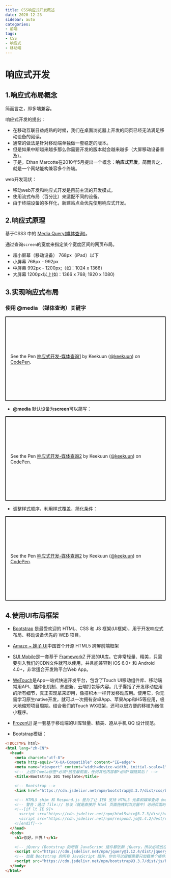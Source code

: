 ```yaml
---
title: CSS响应式开发概述
date: 2020-12-23
sidebar: auto
categories: 
- 前端
tags: 
- CSS
- 响应式
- 移动端
---
```


# 响应式开发
## 1.响应式布局概念
简而言之，即多端兼容。

响应式开发的提出：
+ 在移动互联日益成熟的时候，我们在桌面浏览器上开发的网页已经无法满足移动设备的阅读。
+ 通常的做法是针对移动端单独做一套稳定的版本。
+ 但是如果中断越来越多那么你需要开发的版本就会越来越多（大屏移动设备普及）。
+ 于是，Ethan Marcotte在2010年5月提出一个概念：**响应式开发**。简而言之，就是一个网站能构兼容多个终端。

web开发现状：
+ 移动web开发和响应式开发是目前主流的开发模式。
+ 使用流式布局（百分比）来适配不同的设备。
+ 由于终端设备的多样化，新建站点会优先使用响应式开发。

## 2.响应式原理
基于CSS3 中的 [Media Query(媒体查询)](https://developer.mozilla.org/zh-CN/docs/Web/Guide/CSS/Media_queries)。

通过查询`screen`的宽度来指定某个宽度区间的网页布局。
+ 超小屏幕（移动设备） 768px（iPad）以下
+ 小屏幕 	768px - 992px
+ 中屏幕	992px - 1200px;（如：1024 x 1366）
+ 大屏幕 	1200px以上(如：1366 x 768; 1920 x 1080)

## 3.实现响应式布局
### 使用 **@media** （媒体查询）关键字
<p class="codepen" data-height="265" data-theme-id="0" data-default-tab="css,result" data-user="keekuun" data-slug-hash="xxKXKOe" style="height: 265px; box-sizing: border-box; display: flex; align-items: center; justify-content: center; border: 2px solid; margin: 1em 0; padding: 1em;" data-pen-title="响应式开发-媒体查询1">
  <span>See the Pen <a href="https://codepen.io/keekuun/pen/xxKXKOe/">
  响应式开发-媒体查询1</a> by Keekuun (<a href="https://codepen.io/keekuun">@keekuun</a>)
  on <a href="https://codepen.io">CodePen</a>.</span>
</p>
<script async src="https://static.codepen.io/assets/embed/ei.js"></script>

+ **@media** 默认设备为**screen**可以简写：
<p class="codepen" data-height="265" data-theme-id="0" data-default-tab="css,result" data-user="keekuun" data-slug-hash="wvwrwde" style="height: 265px; box-sizing: border-box; display: flex; align-items: center; justify-content: center; border: 2px solid; margin: 1em 0; padding: 1em;" data-pen-title="响应式开发-媒体查询2">
  <span>See the Pen <a href="https://codepen.io/keekuun/pen/wvwrwde/">
  响应式开发-媒体查询2</a> by Keekuun (<a href="https://codepen.io/keekuun">@keekuun</a>)
  on <a href="https://codepen.io">CodePen</a>.</span>
</p>
<script async src="https://static.codepen.io/assets/embed/ei.js"></script>

+ 调整样式顺序，利用样式覆盖，简化条件：
<p class="codepen" data-height="265" data-theme-id="0" data-default-tab="css,result" data-user="keekuun" data-slug-hash="wvwrwde" style="height: 265px; box-sizing: border-box; display: flex; align-items: center; justify-content: center; border: 2px solid; margin: 1em 0; padding: 1em;" data-pen-title="响应式开发-媒体查询2">
  <span>See the Pen <a href="https://codepen.io/keekuun/pen/wvwrwde/">
  响应式开发-媒体查询2</a> by Keekuun (<a href="https://codepen.io/keekuun">@keekuun</a>)
  on <a href="https://codepen.io">CodePen</a>.</span>
</p>
<script async src="https://static.codepen.io/assets/embed/ei.js"></script>

## 4.使用UI布局框架
+ [Bootstrap](https://www.bootcss.com) 是最受欢迎的 HTML、CSS 和 JS 框架(UI框架)，用于开发响应式布局、移动设备优先的 WEB 项目。
+ [Amaze ~ 妹子 UI](https://amazeui.clouddeep.cn)中国首个开源 HTML5 跨屏前端框架
+ [SUI Mobile](http://m.sui.taobao.org)是一套基于 [Framework7](http://framework7.taobao.org) 开发的UI库。它非常轻量、精美，只需要引入我们的CDN文件就可以使用，并且能兼容到 iOS 6.0+ 和 Android 4.0+，非常适合开发跨平台Web App。
+ [WeTouch](http://www.wetouch.net)是App一站式快速开发平台，包含了Touch UI移动组件库、移动端常用API、插件化机制、热更新、云端打包等内容。几乎囊括了开发移动应用的所有细节，真正实现拿来即用，像搭积木一样开发移动应用。使用它，你无需学习原生native开发，就可以一次拥有安卓App、苹果App和H5等应用，极大地缩短项目周期。结合我们的Touch WX框架，还可以很方便的移植为微信小程序。
+ [FrozenUI](https://frozenui.github.io) 是一套基于移动端的UI库轻量、精美、遵从手机 QQ 设计规范。

+ Bootstrap模板：
```html
<!DOCTYPE html>
<html lang="zh-CN">
  <head>
    <meta charset="utf-8">
    <meta http-equiv="X-UA-Compatible" content="IE=edge">
    <meta name="viewport" content="width=device-width, initial-scale=1">
    <!-- 上述3个meta标签*必须*放在最前面，任何其他内容都*必须*跟随其后！ -->
    <title>Bootstrap 101 Template</title>

    <!-- Bootstrap -->
    <link href="https://cdn.jsdelivr.net/npm/bootstrap@3.3.7/dist/css/bootstrap.min.css" rel="stylesheet">

    <!-- HTML5 shim 和 Respond.js 是为了让 IE8 支持 HTML5 元素和媒体查询（media queries）功能 -->
    <!-- 警告：通过 file:// 协议（就是直接将 html 页面拖拽到浏览器中）访问页面时 Respond.js 不起作用 -->
    <!--[if lt IE 9]>
      <script src="https://cdn.jsdelivr.net/npm/html5shiv@3.7.3/dist/html5shiv.min.js"></script>
      <script src="https://cdn.jsdelivr.net/npm/respond.js@1.4.2/dest/respond.min.js"></script>
    <![endif]-->
  </head>
  <body>
    <h1>你好，世界！</h1>

    <!-- jQuery (Bootstrap 的所有 JavaScript 插件都依赖 jQuery，所以必须放在前边) -->
    <script src="https://cdn.jsdelivr.net/npm/jquery@1.12.4/dist/jquery.min.js"></script>
    <!-- 加载 Bootstrap 的所有 JavaScript 插件。你也可以根据需要只加载单个插件。 -->
    <script src="https://cdn.jsdelivr.net/npm/bootstrap@3.3.7/dist/js/bootstrap.min.js"></script>
  </body>
</html>
```
